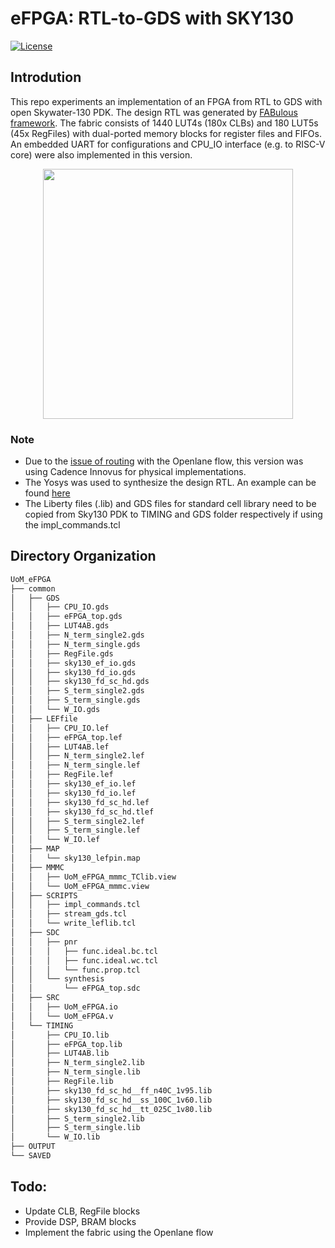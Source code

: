 # eFPGA: RTL-to-GDS with SKY130
[![License](https://img.shields.io/badge/License-Apache%202.0-blue.svg)](https://opensource.org/licenses/Apache-2.0)

## Introdution
This repo experiments an implementation of an FPGA from RTL to GDS with open Skywater-130 PDK.
The design RTL was generated by [FABulous framework](https://github.com/FPGA-Research-Manchester/FABulous).
The fabric consists of 1440 LUT4s (180x CLBs) and 180 LUT5s (45x RegFiles) with dual-ported memory blocks for register files and FIFOs. An embedded UART for configurations and CPU_IO interface (e.g. to RISC-V core) were also implemented in this version.

<p align="center">
  <img width="400" height="400" src="https://www.dropbox.com/s/bucbt2qd7jrcops/UoM_eFPGA.png?raw=1">
</p>

### Note
- Due to the [issue of routing](https://github.com/FPGA-Research-Manchester/FABulous-SKY130) with the Openlane flow, this version was using Cadence Innovus for physical implementations. 
- The Yosys was used to synthesize the design RTL. An example can be found [here](https://github.com/FPGA-Research-Manchester/FABulous-SKY130)
- The Liberty files (.lib) and GDS files for standard cell library need to be copied from Sky130 PDK to TIMING and GDS folder respectively if using the impl_commands.tcl 

## Directory Organization
```bash
UoM_eFPGA
├── common
│   ├── GDS
│   │   ├── CPU_IO.gds
│   │   ├── eFPGA_top.gds
│   │   ├── LUT4AB.gds
│   │   ├── N_term_single2.gds
│   │   ├── N_term_single.gds
│   │   ├── RegFile.gds
│   │   ├── sky130_ef_io.gds
│   │   ├── sky130_fd_io.gds
│   │   ├── sky130_fd_sc_hd.gds
│   │   ├── S_term_single2.gds
│   │   ├── S_term_single.gds
│   │   └── W_IO.gds
│   ├── LEFfile
│   │   ├── CPU_IO.lef
│   │   ├── eFPGA_top.lef
│   │   ├── LUT4AB.lef
│   │   ├── N_term_single2.lef
│   │   ├── N_term_single.lef
│   │   ├── RegFile.lef
│   │   ├── sky130_ef_io.lef
│   │   ├── sky130_fd_io.lef
│   │   ├── sky130_fd_sc_hd.lef
│   │   ├── sky130_fd_sc_hd.tlef
│   │   ├── S_term_single2.lef
│   │   ├── S_term_single.lef
│   │   └── W_IO.lef
│   ├── MAP
│   │   └── sky130_lefpin.map
│   ├── MMMC
│   │   ├── UoM_eFPGA_mmmc_TClib.view
│   │   └── UoM_eFPGA_mmmc.view
│   ├── SCRIPTS
│   │   ├── impl_commands.tcl
│   │   ├── stream_gds.tcl
│   │   └── write_leflib.tcl
│   ├── SDC
│   │   ├── pnr
│   │   │   ├── func.ideal.bc.tcl
│   │   │   ├── func.ideal.wc.tcl
│   │   │   └── func.prop.tcl
│   │   └── synthesis
│   │       └── eFPGA_top.sdc
│   ├── SRC
│   │   ├── UoM_eFPGA.io
│   │   └── UoM_eFPGA.v
│   └── TIMING
│       ├── CPU_IO.lib
│       ├── eFPGA_top.lib
│       ├── LUT4AB.lib
│       ├── N_term_single2.lib
│       ├── N_term_single.lib
│       ├── RegFile.lib
│       ├── sky130_fd_sc_hd__ff_n40C_1v95.lib
│       ├── sky130_fd_sc_hd__ss_100C_1v60.lib
│       ├── sky130_fd_sc_hd__tt_025C_1v80.lib
│       ├── S_term_single2.lib
│       ├── S_term_single.lib
│       └── W_IO.lib
├── OUTPUT
└── SAVED
```

## Todo:
- Update CLB, RegFile blocks
- Provide DSP, BRAM blocks
- Implement the fabric using the Openlane flow

